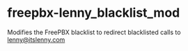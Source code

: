 freepbx-lenny_blacklist_mod
===========================

Modifies the FreePBX blacklist to redirect blacklisted calls to lenny@itslenny.com